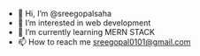 - 👋 Hi, I’m @sreegopalsaha
- 👀 I’m interested in web development
- 🌱 I’m currently learning MERN STACK
- 📫 How to reach me sreegopal0101@gmail.com

<!---
sreegopalsaha/sreegopalsaha is a ✨ special ✨ repository because its `README.md` (this file) appears on your GitHub profile.
You can click the Preview link to take a look at your changes.
--->
